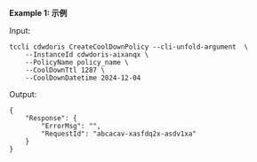 **Example 1: 示例**



Input: 

```
tccli cdwdoris CreateCoolDownPolicy --cli-unfold-argument  \
    --InstanceId cdwdoris-aixanqx \
    --PolicyName policy_name \
    --CoolDownTtl 1287 \
    --CoolDownDatetime 2024-12-04
```

Output: 
```
{
    "Response": {
        "ErrorMsg": "",
        "RequestId": "abcacav-xasfdq2x-asdv1xa"
    }
}
```

